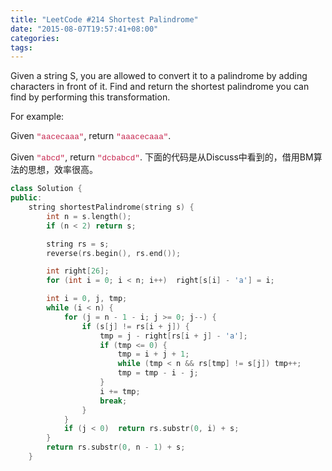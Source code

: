 ```yaml
---
title: "LeetCode #214 Shortest Palindrome"
date: "2015-08-07T19:57:41+08:00"
categories:
tags:
---
```


                                            

Given a string S, you are allowed to convert it to a palindrome by adding characters in front of it. Find and return the shortest palindrome you can find by performing this transformation.

For example:

Given <code style="font-family:Menlo, Monaco, Consolas, 'Courier New', monospace;font-size:12.6000003814697px;color:rgb(199,37,78);">"aacecaaa"</code>, return <code style="font-family:Menlo, Monaco, Consolas, 'Courier New', monospace;font-size:12.6000003814697px;color:rgb(199,37,78);">"aaacecaaa"</code>.

Given <code style="font-family:Menlo, Monaco, Consolas, 'Courier New', monospace;font-size:12.6000003814697px;color:rgb(199,37,78);">"abcd"</code>, return <code style="font-family:Menlo, Monaco, Consolas, 'Courier New', monospace;font-size:12.6000003814697px;color:rgb(199,37,78);">"dcbabcd"</code>.
下面的代码是从Discuss中看到的，借用BM算法的思想，效率很高。
```cpp
class Solution {
public:
    string shortestPalindrome(string s) {
        int n = s.length();
        if (n < 2) return s;

        string rs = s;
        reverse(rs.begin(), rs.end());

        int right[26];
        for (int i = 0; i < n; i++)  right[s[i] - 'a'] = i;

        int i = 0, j, tmp;
        while (i < n) {
            for (j = n - 1 - i; j >= 0; j--) {
                if (s[j] != rs[i + j]) {
                    tmp = j - right[rs[i + j] - 'a'];
                    if (tmp <= 0) {
                        tmp = i + j + 1;
                        while (tmp < n && rs[tmp] != s[j]) tmp++;
                        tmp = tmp - i - j;
                    }
                    i += tmp;
                    break;
                }
            }
            if (j < 0)  return rs.substr(0, i) + s;
        }
        return rs.substr(0, n - 1) + s;
    }
